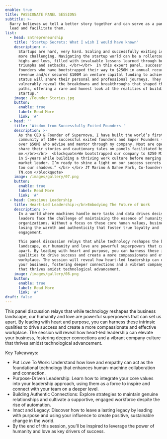 ```yaml
---
enable: true
title: PASSIONATE PANEL SESSIONS
subtitle: >-
  Barry believes we tell a better story together and can serve as a panelist or
  lead and facilitate them.  
list:
  - head: Entrepreneurship
    title: 'Startup Secrets: What I wish I would have known'
    description: >-
      Startups are hard, very hard. Scaling and successfully exiting is even
      more challenging. Navigating the startup world can be a rollercoaster of
      highs and lows, filled with invaluable lessons learned through both
      triumphs and setbacks. </br></br>  In this expert panel, successful
      founders who have bootstrapped their way to $250M in annual recurring
      revenue and/or secured $100M in venture capital funding to achieve unicorn
      status will share their personal and professional journeys. They will
      vulnerably reveal the breakdowns and breakthroughs that shaped their
      paths, offering a rare and honest look at the realities of building a
      startup."
    image: /Founder Stories.jpg
    button:
      enable: true
      label: Read More
      link: '#'
  - head: ''
    title: 'Wisdom from Successfully Exited Founders '
    description: >-
      As the CEO & Founder of Supernova, I have built the world’s first
      community of 150+ successful exited founders and Super Founders (exit for
      over $50M) who advise and mentor through my company. Most are open to
      share their stories and cautionary tales on panels facilitated by
      me.</br></br>  <blockquote>We bootstrapped our company to $250 Million ARR
      in 5-years while building a thriving work culture before merging with the
      market leader. I’m ready to shine a light on our success secrets and also
      too our shadows.” </br> </br> JT Marino & Dahee Park, Co-founders of
      TN.com </blockquote> 
    image: /images/gallery/07.png
    button:
      enable: true
      label: Read More
      link: '#'
  - head: Conscious Leadership
    title: Heart-Led Leadership:</br>Embodying The Future of Work
    description: >-
      In a world where machines handle more tasks and data drives decisions,
      leaders face the challenge of maintaining the essence of humanity in their
      organizations. Without a focus on these core human values, businesses risk
      losing the warmth and authenticity that foster true loyalty and
      engagement.

      This panel discussion relays that while technology reshapes the business
      landscape, our humanity and love are powerful superpowers that can set us
      apart. By leading with heart and purpose, you can harness these intrinsic
      qualities to drive success and create a more compassionate and effective
      workplace. The session will reveal how heart-led leadership can elevate
      your business, fostering deeper connections and a vibrant company culture
      that thrives amidst technological advancement.
    image: /images/gallery/08.png
    button:
      enable: true
      label: Read More
      link: '#'
draft: false
---
```

This panel discussion relays that while technology reshapes the business landscape, our humanity and love are powerful superpowers that can set us apart. By leading with heart and purpose, you can harness these intrinsic qualities to drive success and create a more compassionate and effective workplace. The session will reveal how heart-led leadership can elevate your business, fostering deeper connections and a vibrant company culture that thrives amidst technological advancement.

Key Takeaways:

* Put Love To Work: Understand how love and empathy can act as the foundational technology that enhances human-machine collaboration and connection.
* Purpose-Driven Leadership: Learn how to integrate your core values into your leadership approach, using them as a force to inspire and connect with your team on a deeper level.
* Building Authentic Connections: Explore strategies to maintain genuine relationships and cultivate a supportive, engaged workforce despite the rise of automation.
* Imact and Legacy: Discover how to leave a lasting legacy by leading with purpose and using your influence to create positive, sustainable change in the world.
* By the end of this session, you’ll be inspired to leverage the power of humanity and love as key drivers of success. 
